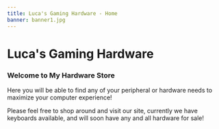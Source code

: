 ```yaml
---
title: Luca's Gaming Hardware - Home
banner: banner1.jpg
---
```


<body>

# Luca's Gaming Hardware
### Welcome to My Hardware Store

Here you will be able to find any of your peripheral or hardware needs to maximize your computer experience! 

Please feel free to shop around and visit our site, currently we have keyboards available, and will soon have any and all hardware for sale! 

</body>



